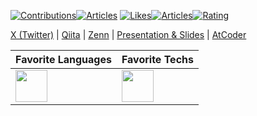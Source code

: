 <!-- ![](https://komarev.com/ghpvc/?username=tf63)[![My Qiita posts](https://qiita-badge.apiapi.app/s/tf63/posts.svg)](http://qiita.com/tf63)[![My Qiita contributions](https://qiita-badge.apiapi.app/s/tf63/contributions.svg)](http://qiita.com/tf63) -->
[![Contributions](https://badgen.org/img/qiita/tf63/contributions?style=plastic)](https://qiita.com/tf63)[![Articles](https://badgen.org/img/qiita/tf63/articles?style=plastic)](https://qiita.com/tf63)
[![Likes](https://badgen.org/img/zenn/tf63/likes?style=plastic)](https://zenn.dev/tf63)[![Articles](https://badgen.org/img/zenn/tf63/articles?style=plastic)](https://zenn.dev/tf63)[![Rating](https://badgen.org/img/atcoder/fuku63/rating/algorithm?style=plastic)](https://atcoder.jp/users/fuku63?contestType=algo)

[X (Twitter)](https://twitter.com/tqfv63) | [Qiita](https://qiita.com/tf63) | [Zenn](https://zenn.dev/tf63) | [Presentation & Slides](https://www.docswell.com/user/8590143908) | [AtCoder](https://atcoder.jp/users/fuku63)

| Favorite Languages | Favorite Techs |
| --- | --- | 
|<img height=50.7px src="https://skillicons.dev/icons?i=py,go,ts" /> |<img height=50.7px  src="https://skillicons.dev/icons?i=docker,tailwindcss,react,next,mysql,postgres,unity,pytorch,gcp" />|

